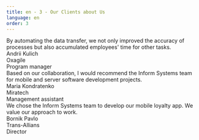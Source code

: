 ```yaml
---
title: en - 3 - Our Clients about Us
language: en
order: 3
---
```

<div class="cliaboutus">

<div class="cli-block clb1">
<div class="cli-block-text"><i class="fa fa-quote-right fa-3x"></i>By automating the data transfer, we not only improved the accuracy of processes but also accumulated employees' time for other tasks.</div>
<div class="cli-block-author">Andrii Kulich</div>
<div class="cli-block-comp">Oxagile</div>
<div class="cli-block-dolg">Program manager</div>
</div>

<div class="cli-block clb2">
<div class="cli-block-text">Based on our collaboration, I would recommend the Inform Systems team for mobile and server software development projects.</div>
<div class="cli-block-author">Maria Kondratenko</div>
<div class="cli-block-comp">Miratech</div>
<div class="cli-block-dolg">Management assistant</div>
</div>

<div class="cli-block clb3">
<div class="cli-block-text">We chose the Inform Systems team to develop our mobile loyalty app. We value our approach to work.<br/></div>
<div class="cli-block-author">Bornik Pavlo</div>
<div class="cli-block-comp">Trans-Allians</div>
<div class="cli-block-dolg">Director</div>
</div>

</div>